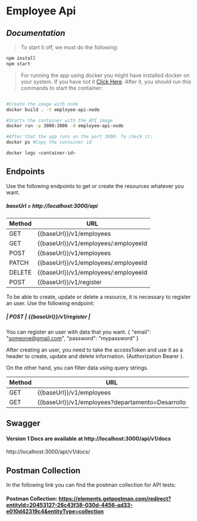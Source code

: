 # **Employee Api**

## _Documentation_

> To start it off, we must do the following:

```sh
npm install
npm start
```

> For running the app using docker you might have installed docker on your system. If you have not it <a href="https://docs.docker.com/engine/install/">Click Here</a>. After it, you should run this commands to start the container: 

```bash

#Create the image with node
docker build . -t employee-api-node

#Starts the container with the API image
docker run -p 3000:3000 -d employee-api-node

#After that the app runs on the port 3000. To check it: 
docker ps #Copy the container id

docker logs <container-id>

```

## Endpoints

Use the following endpoints to get or create the resources whatever you want.

##### baseUrl = http://localhost:3000/api

| Method | URL |
| ------ | ------ |
| GET | {{baseUrl}}/v1/employees |
| GET | {{baseUrl}}/v1/employees/:employeeId |
| POST | {{baseUrl}}/v1/employees |
| PATCH | {{baseUrl}}/v1/employees/:employeeId |
| DELETE | {{baseUrl}}/v1/employees/:employeeId |
| POST | {{baseUrl}}/v1/register |

To be able to create, update or delete a resource, it is necessary to register an user. Use the following endpoint:
##### | POST | {{baseUrl}}/v1/register |
You can register an user with data that you want.
{
    "email": "someone@gmail.com",
    "password": "mypassword"
}

After creating an user, you need to take the accessToken and use it as a header to create, update and delete information. (Authorization Bearer <token>).

On the other hand, you can filter data using query strings.

| Method | URL |
| ------ | ------ |
| GET | {{baseUrl}}/v1/employees |
| GET | {{baseUrl}}/v1/employees?departamento=Desarrollo |

## Swagger

#### Version 1 Docs are available at http://localhost:3000/api/v1/docs

http://localhost:3000/api/v1/docs/

## Postman Collection

In the following link you can find the postman collection for API tests:

#### Postman Collection: https://elements.getpostman.com/redirect?entityId=20453127-26c43f38-030d-4456-ad33-e010d42319c4&entityType=collection

